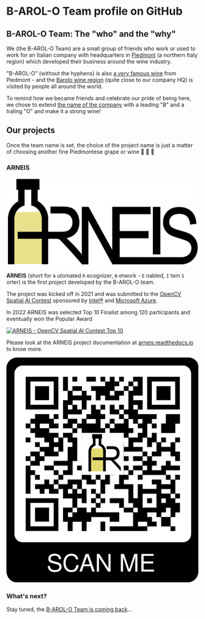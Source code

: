 # B-AROL-O Team profile on GitHub

<!--
Hi there 👋

**B-AROL-O/B-AROL-O** is a ✨ _special_ ✨ repository because its `README.md` (this file) appears on your GitHub profile.

Here are some ideas to get you started:

- 🔭 I’m currently working on ...
- 🌱 I’m currently learning ...
- 👯 I’m looking to collaborate on ...
- 🤔 I’m looking for help with ...
- 💬 Ask me about ...
- 📫 How to reach me: ...
- 😄 Pronouns: ...
- ⚡ Fun fact: ...
-->

## B-AROL-O Team: The "who" and the "why"

We (the B-AROL-O Team) are a small group of friends who work or used to work for an Italian company with headquarters in [Piedmont](https://en.wikipedia.org/wiki/Piedmont_(wine)) (a northern Italy region) which developed their business around the wine industry.

"B-AROL-O" (without the hyphens) is also [a very famous wine](https://en.wikipedia.org/wiki/Barolo) from Piedmont - and the [Barolo wine region](https://www.decanter.com/wine/wine-regions/piedmont-wine-region/barolo/) (quite close to our company HQ) is visited by people all around the world.

To remind how we became friends and celebrate our pride of being here, we chose to extend [the name of the company](https://www.arol.com/) with a leading "B" and a traling "O" and make it a strong wine!

<!-- we used to say "[this company](https://www.arol.com/) is in the heart of "B-AROL-O" ❤️ -->

<!-- It looked like our love was shared! -->

## Our projects

Once the team name is set, the choice of the project name is just a matter of choosing another fine Piedmontese grape or wine 🍷 🍇 🥂

### ARNEIS

[![arneis-logo.png](https://raw.githubusercontent.com/B-AROL-O/ARNEIS/main/docs/images/arneis-logo.png)](https://arneis.readthedocs.io)

**ARNEIS** (short for ``A`` utomated ``R`` ecognizer,  ``N`` etwork - ``E`` nabled, ``I`` tem ``S`` orter) is the first project developed by the B-AROL-O team.

The project was kicked off in 2021 and was submitted to the [OpenCV Spatial AI Contest](https://opencv.org/opencv-spatial-ai-contest/) sponsored by [Intel&reg;](https://www.intel.com/) and [Microsoft Azure](https://azure.microsoft.com/).

In 2022 ARNEIS was selected Top 10 Finalist among 120 participants and eventually won the Popular Award

[![ARNEIS - OpenCV Spatial AI Contest Top 10](https://user-images.githubusercontent.com/75182/164913525-176820e5-eb7e-4f74-b3da-f7adf01dda9c.png)](https://www.youtube.com/watch?v=mijyQ9Kjg9Y "ARNEIS - OpenCV Spatial AI Contest Top 10")

<!-- [![2022-04-21-opencv-spatial-ai-contest-top-10-finalist.png](https://raw.githubusercontent.com/B-AROL-O/ARNEIS/main/docs/images/2022-04-21-opencv-spatial-ai-contest-top-10-finalist.png)](https://form.jotform.com/221086334784156) -->

<!-- Please vote and have friends vote for "**Team B-AROL-O - ARNEIS**" [on this site](https://form.jotform.com/221086334784156)! -->

Please look at the ARNEIS project documentation at [arneis.readthedocs.io](https://arneis.readthedocs.io) to know more.

[![arneis-qr-code.png](https://github.com/B-AROL-O/ARNEIS/blob/main/docs/images/arneis-qr-code.png?raw=true)](https://arneis.readthedocs.io)

### What's next?

Stay tuned, the [B-AROL-O Team is coming back](https://www.hackster.io/projects/845012)...

<!-- EOF -->
